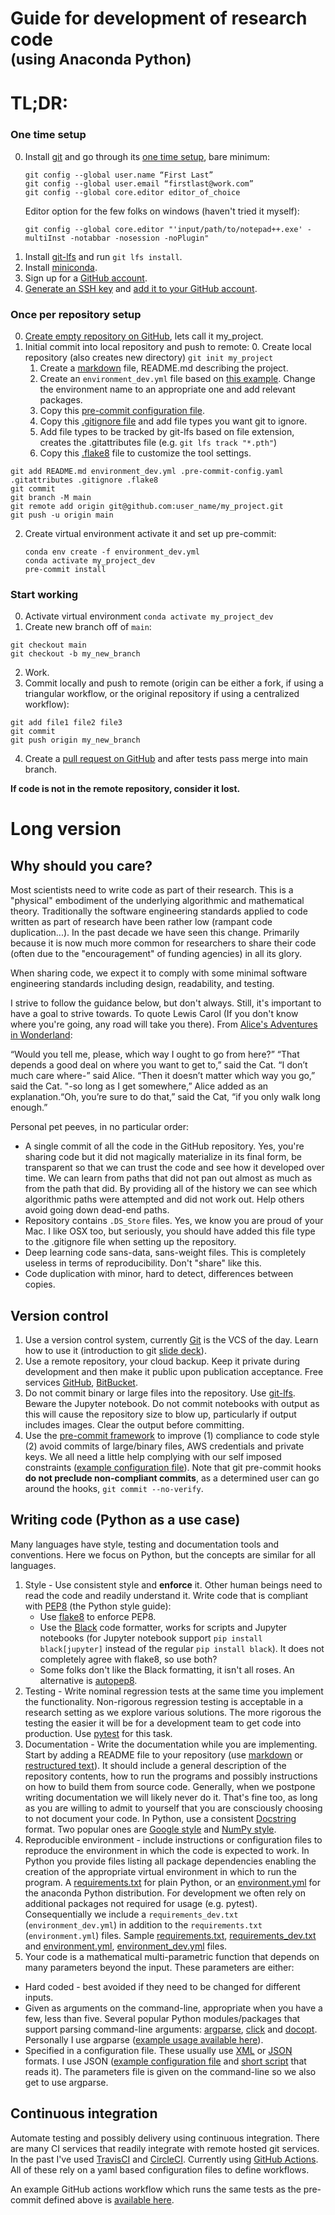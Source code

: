 # Guide for development of research code<br><sup>(using Anaconda Python)</sup>

# TL;DR:
### One time setup
0. Install [git](https://git-scm.com/) and go through its [one time setup](https://git-scm.com/book/en/v2/Getting-Started-First-Time-Git-Setup), bare minimum:
    ```
    git config --global user.name “First Last”
    git config --global user.email “firstlast@work.com”
    git config --global core.editor editor_of_choice
    ```
   Editor option for the few folks on windows (haven't tried it myself):
   ```
   git config --global core.editor "'input/path/to/notepad++.exe' -multiInst -notabbar -nosession -noPlugin"
   ```
1. Install [git-lfs](https://git-lfs.github.com) and run `git lfs install`.
2. Install [miniconda](https://docs.conda.io/en/latest/miniconda.html).
3. Sign up for a [GitHub account](https://docs.github.com/en/get-started/signing-up-for-github/signing-up-for-a-new-github-account).
4. [Generate an SSH key](https://docs.github.com/en/authentication/connecting-to-github-with-ssh/generating-a-new-ssh-key-and-adding-it-to-the-ssh-agent) and [add it to your GitHub account](https://docs.github.com/en/authentication/connecting-to-github-with-ssh/adding-a-new-ssh-key-to-your-github-account).

### Once per repository setup
0. [Create empty repository on GitHub](https://docs.github.com/en/get-started/quickstart/create-a-repo), lets call it my_project.
1. Initial commit into local repository and push to remote:
    0. Create local repository (also creates new directory) `git init my_project`
    1. Create a [markdown](https://en.wikipedia.org/wiki/Markdown) file, README.md describing the project.
    2. Create an `environment_dev.yml` file based on [this example](environment_dev.yml). Change the environment name to an appropriate one and add relevant packages.
    3. Copy this [pre-commit configuration file](.pre-commit-config.yaml).
    4. Copy this [.gitignore file](.gitignore) and add file types you want git to ignore.
    5. Add file types to be tracked by git-lfs based on file extension, creates the .gitattributes file (e.g. `git lfs track "*.pth"`)
    6. Copy this [.flake8](.flake8) file to customize the tool settings.

  ```
  git add README.md environment_dev.yml .pre-commit-config.yaml .gitattributes .gitignore .flake8
  git commit
  git branch -M main
  git remote add origin git@github.com:user_name/my_project.git
  git push -u origin main
  ```
2. Create virtual environment activate it and set up pre-commit:
    ```
    conda env create -f environment_dev.yml
    conda activate my_project_dev
    pre-commit install
    ```

### Start working
0. Activate virtual environment `conda activate my_project_dev`
1. Create new branch off of `main`:
```
git checkout main
git checkout -b my_new_branch
```
2. Work.
3. Commit locally and push to remote (origin can be either a fork, if using a triangular workflow, or the original repository if using a centralized workflow):
```
git add file1 file2 file3
git commit
git push origin my_new_branch
```
4. Create a [pull request on GitHub](https://docs.github.com/en/pull-requests/collaborating-with-pull-requests/proposing-changes-to-your-work-with-pull-requests/about-pull-requests) and after tests pass merge into main branch.

**If code is not in the remote repository, consider it lost.**

# Long version

## Why should you care?

Most scientists need to write code as part of their research. This is a "physical" embodiment of the underlying algorithmic and mathematical theory. Traditionally the software engineering standards applied to code written as part of research have been rather low (rampant code duplication...). In the past decade we have seen this change. Primarily because it is now much more common for researchers to share their code (often due to the "encouragement" of funding agencies) in all its glory.

When sharing code, we expect it to comply with some minimal software engineering standards including design, readability, and testing.

I strive to follow the guidance below, but don't always. Still, it's important to have a goal to strive towards. To quote Lewis Carol (If you don't know where you're going, any road will take you there). From [Alice's Adventures in Wonderland](https://www.gutenberg.org/ebooks/11):

“Would you tell me, please, which way I ought to go from here?” “That depends a good deal on where you want to get to,” said the Cat. “I don’t much care where-” said Alice. “Then it doesn’t matter which way you go,” said the Cat. "-so long as I get somewhere,” Alice added as an explanation.“Oh, you’re sure to do that,” said the Cat, “if you only walk long enough.”

Personal pet peeves, in no particular order:
  * A single commit of all the code in the GitHub repository. Yes, you're sharing code but it did not magically materialize in its final form, be transparent so that we can trust the code and see how it developed over time. We can learn from paths that did not pan out almost as much as from the path that did. By providing all of the history we can see which algorithmic paths were attempted and did not work out. Help others avoid going down dead-end paths.
  * Repository contains `.DS_Store` files. Yes, we know you are proud of your Mac. I like OSX too, but seriously, you should have added this file type to the .gitignore file when setting up the repository.
  * Deep learning code sans-data, sans-weight files. This is completely useless in terms of reproducibility. Don't "share" like this.
  * Code duplication with minor, hard to detect, differences between copies.



## Version control
1. Use a version control system, currently [Git](https://git-scm.com/) is the VCS of the day. Learn how to use it (introduction to git [slide deck](https://yanivresearch.info/writtenMaterial/introduction2git.pptx)).
2. Use a remote repository, your cloud backup. Keep it private during development and then make it public upon publication acceptance. Free services [GitHub](https://github.com/), [BitBucket](https://www.atlassian.com/software/bitbucket).
3. Do not commit binary or large files into the repository. Use [git-lfs](https://git-lfs.github.com/). Beware the Jupyter notebook. Do not commit notebooks with output as this will cause the repository size to blow up, particularly if output includes images. Clear the output before committing.
4. Use the [pre-commit framework](https://pre-commit.com/) to improve (1) compliance to code style (2) avoid commits of large/binary files, AWS credentials and private keys. We all need a little help complying with our self imposed constraints ([example configuration file](.pre-commit-config.yaml)). Note that git pre-commit hooks **do not preclude non-compliant commits**, as a determined user can go around the hooks, `git commit --no-verify`.

## Writing code (Python as a use case)

Many languages have style, testing and documentation tools and conventions. Here we focus on Python, but the concepts are similar for all languages.

1. Style - Use consistent style and **enforce** it. Other human beings need to read the code and readily understand it.
Write code that is compliant with [PEP8](https://www.python.org/dev/peps/pep-0008/) (the Python style guide):
   * Use [flake8](https://flake8.pycqa.org/en/latest/) to enforce PEP8.
   * Use the [Black](https://github.com/psf/black) code formatter, works for scripts and Jupyter notebooks (for Jupyter notebook support `pip install black[jupyter]` instead of the regular `pip install black`). It does not completely agree with flake8, so use both?
   * Some folks don't like the Black formatting, it isn't all roses. An alternative is [autopep8](https://github.com/hhatto/autopep8).
2. Testing - Write nominal regression tests at the same time you implement the functionality. Non-rigorous regression testing is acceptable in a research setting as we explore various solutions. The more rigorous the testing the easier it will be for a development team to get code into production. Use [pytest](https://docs.pytest.org/) for this task.
3. Documentation - Write the documentation while you are implementing. Start by adding a README file to your repository (use [markdown](https://en.wikipedia.org/wiki/Markdown) or [restructured text](https://en.wikipedia.org/wiki/ReStructuredText)). It should include a general description of the repository contents, how to run the programs and possibly instructions on how to build them from source code. Generally, when we postpone writing documentation we will likely never do it. That's fine too, as long as you are willing to admit to yourself that you are consciously choosing to not document your code.
In Python, use a consistent [Docstring](https://www.python.org/dev/peps/pep-0257/) format. Two popular ones are [Google style](https://google.github.io/styleguide/pyguide.html#38-comments-and-docstrings) and [NumPy style](https://numpydoc.readthedocs.io/en/latest/format.html#docstring-standard).
4. Reproducible environment - include instructions or configuration files to reproduce the environment in which the code is expected to work. In Python you provide files listing all package dependencies enabling the creation of the appropriate virtual environment in which to run the program. A [requirements.txt](https://pip.pypa.io/en/latest/reference/requirements-file-format/) for plain Python, or an [environment.yml](https://docs.conda.io/projects/conda/en/latest/user-guide/tasks/manage-environments.html#creating-an-environment-from-an-environment-yml-file) for the anaconda Python distribution. For development we often rely on additional packages not required for usage (e.g. pytest). Consequentially we include a `requirements_dev.txt` (`environment_dev.yml`) in addition to the `requirements.txt` (`environment.yml`) files. Sample [requirements.txt](requirements.txt), [requirements_dev.txt](requirements_dev.txt) and [environment.yml](environment.yml), [environment_dev.yml](environment_dev.yml) files.
5. Your code is a mathematical multi-parametric function that depends on many parameters beyond the input. These parameters are either:
  * Hard coded - best avoided if they need to be changed for different inputs.
  * Given as arguments on the command-line, appropriate when you have a few, less than five. Several popular Python modules/packages that support parsing command-line arguments: [argparse](https://docs.python.org/3/library/argparse.html), [click](https://palletsprojects.com/p/click/) and [docopt](http://docopt.org/). Personally I use argparse ([example usage available here](argparse_example.py)).
  * Specified in a configuration file. These usually use [XML](https://en.wikipedia.org/wiki/XML) or [JSON](https://en.wikipedia.org/wiki/JSON) formats. I use JSON ([example configuration file](parameters.json) and [short script](json_config_example.py) that reads it). The parameters file is given on the command-line so we also get to use argparse.

## Continuous integration

Automate testing and possibly delivery using continuous integration. There are many CI services that readily integrate with remote hosted git services. In the past I've used [TravisCI](https://www.travis-ci.com/) and [CircleCI](https://circleci.com/). Currently using [GitHub Actions](https://docs.github.com/en/actions). All of these rely on a yaml based configuration files to define workflows.

An example GitHub actions workflow which runs the same tests as the pre-commit defined above is [available here](.github/workflows/pre_commit.yml).
